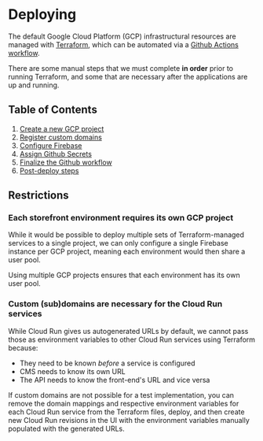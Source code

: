# Deploying

The default Google Cloud Platform (GCP) infrastructural resources are managed with
[Terraform](../../terraform/README.md),
which can be automated via a
[Github Actions workflow](../../.github/workflows/deploy.yml).

There are some manual steps that we must complete **in order**
prior to running Terraform, 
and some that are necessary after the applications are up and running.

## Table of Contents

1. [Create a new GCP project](./01-gcp-project-setup/README.md)
2. [Register custom domains](./02-dns-registration/README.md)
3. [Configure Firebase](./03-firebase-configuration/README.md)
4. [Assign Github Secrets](./04-github-secrets/README.md)
5. [Finalize the Github workflow](./05-github-workflow/README.md)
6. [Post-deploy steps](./06-post-deploy-steps/README.md)

## Restrictions 

### Each storefront environment requires its own GCP project

While it would be possible to deploy multiple sets of
Terraform-managed services to a single project, we can
only configure a single Firebase instance per GCP project,
meaning each environment would then share a user pool.

Using multiple GCP projects ensures that each environment
has its own user pool.

### Custom **(sub)domains are necessary** for the Cloud Run services

While Cloud Run gives us autogenerated URLs by default,
we cannot pass those as environment variables to other Cloud Run
services using Terraform because:

- They need to be known _before_ a service is configured
- CMS needs to know its own URL
- The API needs to know the front-end's URL and vice versa

If custom domains are not possible for a test implementation,
you can remove the domain mappings and respective environment variables
for each Cloud Run service from the Terraform files,
deploy, and then create new Cloud Run revisions in the UI
with the environment variables manually populated with the
generated URLs.
